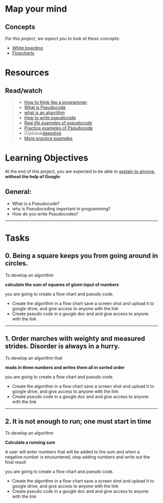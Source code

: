 # Map your mind

## Concepts

_For this project, we expect you to look at these concepts:_

-   [White boarding](https://intranet.alxswe.com/concepts/100000)
-   [Flowcharts](https://intranet.alxswe.com/concepts/130)

# Resources

## **Read/watch**
> -   [How to think like a programmer](https://www.youtube.com/watch?v=rWMuEIcdJP4 "How to think like a programmer")
> -   [What is Pseudocode](https://www.youtube.com/watch?v=PwGA4Lm8zuE "What is Pseudocode")
> -   [what is an algorithm](https://www.youtube.com/watch?v=6hfOvs8pY1k "what is an algorithm")
> -   [How to write pseudocode](https://www.geeksforgeeks.org/how-to-write-a-pseudo-code/ "How to write pseudocode")
> -   [Real life examples of pseudocode](https://www.youtube.com/watch?v=preyTbKXDoQ&t=400s "Real life examples of pseudocode")
> -   [Practice examples of Pseudocode](https://www.youtube.com/watch?v=preyTbKXDoQ&t=657s "Practice examples of Pseudocode")
> -   \[Optional[deepdive](https://profiles.canterbury.ac.nz/Tim-Bell "deepdive")
> -   [More practice examples](https://computersciencewiki.org/images/e/ea/Pseudo_Code_Practice_Problems.pdf "More practice examples")

# Learning Objectives
At the end of this project, you are expected to be able to [explain to anyone](https://fs.blog/feynman-learning-technique/ "explain to anyone"), **without the help of Google**:

## General:
-   What is a Pseudocode?
-   why is Pseudocoding important in programming?
-   How do you write Pseudocodes?

---

# Tasks

## 0\. Being a square keeps you from going around in circles.
To develop an algorithm

**calculate the sum of squares of given input of numbers**

you are going to create a flow chart and pseudo code.

-   Create the algorithm in a flow chart save a screen shot and upload it to google drive, and give access to anyone with the link
-   Create pseudo code in a google doc and and give access to anyone with the link

---

## 1\. Order marches with weighty and measured strides. Disorder is always in a hurry.
To develop an algorithm that

**reads in three numbers and writes them all in sorted order**

you are going to create a flow chart and pseudo code.

-   Create the algorithm in a flow chart save a screen shot and upload it to google drive, and give access to anyone with the link
-   Create pseudo code in a google doc and and give access to anyone with the link

---

## 2\. It is not enough to run; one must start in time
To develop an algorithm

**Calculate a running sum**

A user will enter numbers that will be added to the sum and when a negative number is encountered, stop adding numbers and write out the final result

you are going to create a flow chart and pseudo code.

-   Create the algorithm in a flow chart save a screen shot and upload it to google drive, and give access to anyone with the link
-   Create pseudo code in a google doc and and give access to anyone with the link
